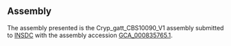 

Assembly
--------

The assembly presented is the Cryp\_gatt\_CBS10090\_V1 assembly
submitted to [INSDC](http://www.insdc.org) with the assembly accession
[GCA\_000835765.1](http://www.ebi.ac.uk/ena/data/view/GCA_000835765.1).
